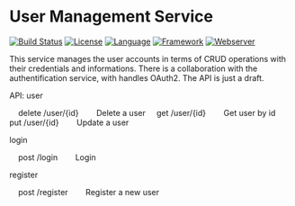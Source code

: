 # User Management Service #
[![Build Status](https://travis-ci.org/slidewiki/user-service.svg?branch=master)](https://travis-ci.org/slidewiki/user-service)
[![License](https://img.shields.io/badge/License-MPL%202.0-green.svg)](https://github.com/slidewiki/microservice-template/blob/master/LICENSE)
[![Language](https://img.shields.io/badge/Language-Javascript%20ECMA2015-lightgrey.svg)](https://developer.mozilla.org/en-US/docs/Web/JavaScript)
[![Framework](https://img.shields.io/badge/Framework-NodeJS%206.2.0-blue.svg)](https://nodejs.org/)
[![Webserver](https://img.shields.io/badge/Webserver-Hapi%2013.4.0-blue.svg)](http://hapijs.com/)

This service manages the user accounts in terms of CRUD operations with their credentials and informations.
There is a collaboration with the authentification service, with handles OAuth2.
The API is just a draft.

API:
user

&nbsp;&nbsp;&nbsp;        delete /user/{id}
&nbsp;&nbsp;&nbsp;&nbsp;&nbsp;&nbsp;            Delete a user
&nbsp;&nbsp;&nbsp;        get /user/{id}
&nbsp;&nbsp;&nbsp;&nbsp;&nbsp;&nbsp;            Get user by id
&nbsp;&nbsp;&nbsp;        put /user/{id}
&nbsp;&nbsp;&nbsp;&nbsp;&nbsp;&nbsp;            Update a user

login

&nbsp;&nbsp;&nbsp;        post /login
&nbsp;&nbsp;&nbsp;&nbsp;&nbsp;&nbsp;            Login

register

&nbsp;&nbsp;&nbsp;        post /register
&nbsp;&nbsp;&nbsp;&nbsp;&nbsp;&nbsp;            Register a new user
